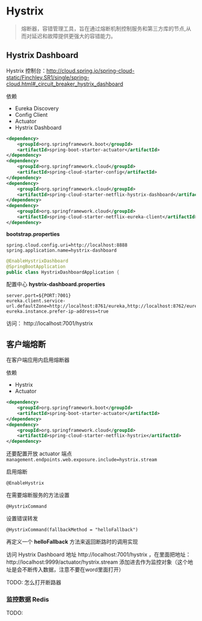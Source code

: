 
# Hystrix

> 熔断器，容错管理工具，旨在通过熔断机制控制服务和第三方库的节点,从而对延迟和故障提供更强大的容错能力。

## Hystrix Dashboard

Hystrix 控制台：http://cloud.spring.io/spring-cloud-static/Finchley.SR1/single/spring-cloud.html#_circuit_breaker_hystrix_dashboard

依赖
- Eureka Discovery
- Config Client
- Actuator
- Hystrix Dashboard
```xml
<dependency>
    <groupId>org.springframework.boot</groupId>
    <artifactId>spring-boot-starter-actuator</artifactId>
</dependency>
<dependency>
    <groupId>org.springframework.cloud</groupId>
    <artifactId>spring-cloud-starter-config</artifactId>
</dependency>
<dependency>
    <groupId>org.springframework.cloud</groupId>
    <artifactId>spring-cloud-starter-netflix-hystrix-dashboard</artifactId>
</dependency>
<dependency>
    <groupId>org.springframework.cloud</groupId>
    <artifactId>spring-cloud-starter-netflix-eureka-client</artifactId>
</dependency>
```

**bootstrap.properties**
```
spring.cloud.config.uri=http://localhost:8888
spring.application.name=hystrix-dashboard
```

```java
@EnableHystrixDashboard
@SpringBootApplication
public class HystrixDashboardApplication {
```

配置中心 **hystrix-dashboard.properties**
```properties
server.port=${PORT:7001}
eureka.client.service-url.defaultZone=http://localhost:8761/eureka,http://localhost:8762/eureka
eureka.instance.prefer-ip-address=true
```

访问：
http://localhost:7001/hystrix

## 客户端熔断

在客户端应用内启用熔断器

依赖
- Hystrix
- Actuator
```xml
<dependency>
    <groupId>org.springframework.boot</groupId>
    <artifactId>spring-boot-starter-actuator</artifactId>
</dependency>
<dependency>
    <groupId>org.springframework.cloud</groupId>
    <artifactId>spring-cloud-starter-netflix-hystrix</artifactId>
</dependency>
```

还要配置开放 actuator 端点 `management.endpoints.web.exposure.include=hystrix.stream`

启用熔断
```
@EnableHystrix
```

在需要熔断服务的方法设置
```
@HystrixCommand
```

设置错误转发
```
@HystrixCommand(fallbackMethod = "helloFallback")
```

再定义一个 **helloFallback** 方法来返回断路时的调用实现

访问 Hystrix Dashboard 地址 http://localhost:7001/hystrix ，在里面把地址：http://localhost:9999/actuator/hystrix.stream 添加进去作为监控对象（这个地址是会不断传入数据，注意不要在word里面打开）

TODO: 怎么打开断路器

### 监控数据 Redis

TODO: 